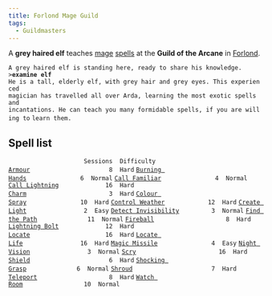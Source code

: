 ```yaml
---
title: Forlond Mage Guild
tags:
  - Guildmasters
---
```

A **grey haired elf** teaches [mage](mage "wikilink")
[spells](spell "wikilink") at the **Guild of the Arcane** in
[Forlond](Forlond "wikilink").

`A grey haired elf is standing here, ready to share his knowledge.`
`>`**`examine elf`**
`He is a tall, elderly elf, with grey hair and grey eyes. This experienced`
`magician has travelled all over Arda, learning the most exotic spells and`
`incantations. He can teach you many formidable spells, if you are willing to`
`learn them.`

## Spell list

`                     Sessions  Difficulty`
[`Armour`](Armour_Spell "wikilink")`                      8  Hard`
[`Burning Hands`](Burning_Hands "wikilink")`               6  Normal`
[`Call Familiar`](Call_Familiar "wikilink")`               4  Normal`
[`Call Lightning`](Call_Lightning "wikilink")`             16  Hard`
[`Charm`](Charm "wikilink")`                       3  Hard`
[`Colour Spray`](Colour_Spray "wikilink")`               10  Hard`
[`Control Weather`](Control_Weather "wikilink")`            12  Hard`
[`Create Light`](Create_Light "wikilink")`                2  Easy`
[`Detect Invisibility`](Detect_Invisibility "wikilink")`         3  Normal`
[`Find the Path`](Find_the_Path "wikilink")`              11  Normal`
[`Fireball`](Fireball "wikilink")`                    8  Hard`
[`Lightning Bolt`](Lightning_Bolt "wikilink")`             12  Hard`
[`Locate`](Locate "wikilink")`                     16  Hard`
[`Locate Life`](Locate_Life "wikilink")`                16  Hard`
[`Magic Missile`](Magic_Missile "wikilink")`               4  Easy`
[`Night Vision`](Night_Vision "wikilink")`                3  Normal`
[`Scry`](Scry "wikilink")`                       16  Hard`
[`Shield`](Shield_Spell "wikilink")`                      6  Hard`
[`Shocking Grasp`](Shocking_Grasp "wikilink")`              6  Normal`
[`Shroud`](Shroud "wikilink")`                      7  Hard`
[`Teleport`](Teleport "wikilink")`                    8  Hard`
[`Watch Room`](Watch_Room "wikilink")`                 10  Normal`
